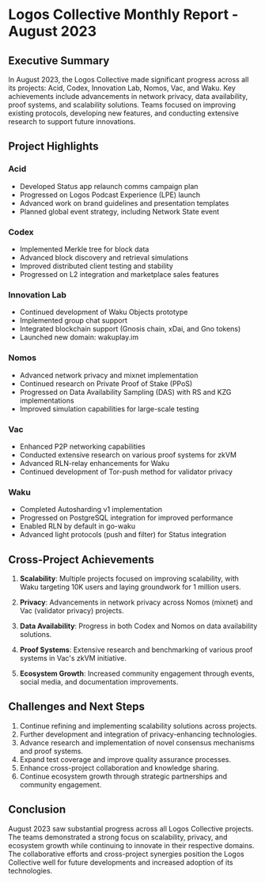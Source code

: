 # Logos Collective Monthly Report - August 2023

## Executive Summary

In August 2023, the Logos Collective made significant progress across all its projects: Acid, Codex, Innovation Lab, Nomos, Vac, and Waku. Key achievements include advancements in network privacy, data availability, proof systems, and scalability solutions. Teams focused on improving existing protocols, developing new features, and conducting extensive research to support future innovations.

## Project Highlights

### Acid

- Developed Status app relaunch comms campaign plan
- Progressed on Logos Podcast Experience (LPE) launch
- Advanced work on brand guidelines and presentation templates
- Planned global event strategy, including Network State event

### Codex

- Implemented Merkle tree for block data
- Advanced block discovery and retrieval simulations
- Improved distributed client testing and stability
- Progressed on L2 integration and marketplace sales features

### Innovation Lab

- Continued development of Waku Objects prototype
- Implemented group chat support
- Integrated blockchain support (Gnosis chain, xDai, and Gno tokens)
- Launched new domain: wakuplay.im

### Nomos

- Advanced network privacy and mixnet implementation
- Continued research on Private Proof of Stake (PPoS)
- Progressed on Data Availability Sampling (DAS) with RS and KZG implementations
- Improved simulation capabilities for large-scale testing

### Vac

- Enhanced P2P networking capabilities
- Conducted extensive research on various proof systems for zkVM
- Advanced RLN-relay enhancements for Waku
- Continued development of Tor-push method for validator privacy

### Waku

- Completed Autosharding v1 implementation
- Progressed on PostgreSQL integration for improved performance
- Enabled RLN by default in go-waku
- Advanced light protocols (push and filter) for Status integration

## Cross-Project Achievements

1. **Scalability**: Multiple projects focused on improving scalability, with Waku targeting 10K users and laying groundwork for 1 million users.

2. **Privacy**: Advancements in network privacy across Nomos (mixnet) and Vac (validator privacy) projects.

3. **Data Availability**: Progress in both Codex and Nomos on data availability solutions.

4. **Proof Systems**: Extensive research and benchmarking of various proof systems in Vac's zkVM initiative.

5. **Ecosystem Growth**: Increased community engagement through events, social media, and documentation improvements.

## Challenges and Next Steps

1. Continue refining and implementing scalability solutions across projects.
2. Further development and integration of privacy-enhancing technologies.
3. Advance research and implementation of novel consensus mechanisms and proof systems.
4. Expand test coverage and improve quality assurance processes.
5. Enhance cross-project collaboration and knowledge sharing.
6. Continue ecosystem growth through strategic partnerships and community engagement.

## Conclusion

August 2023 saw substantial progress across all Logos Collective projects. The teams demonstrated a strong focus on scalability, privacy, and ecosystem growth while continuing to innovate in their respective domains. The collaborative efforts and cross-project synergies position the Logos Collective well for future developments and increased adoption of its technologies.